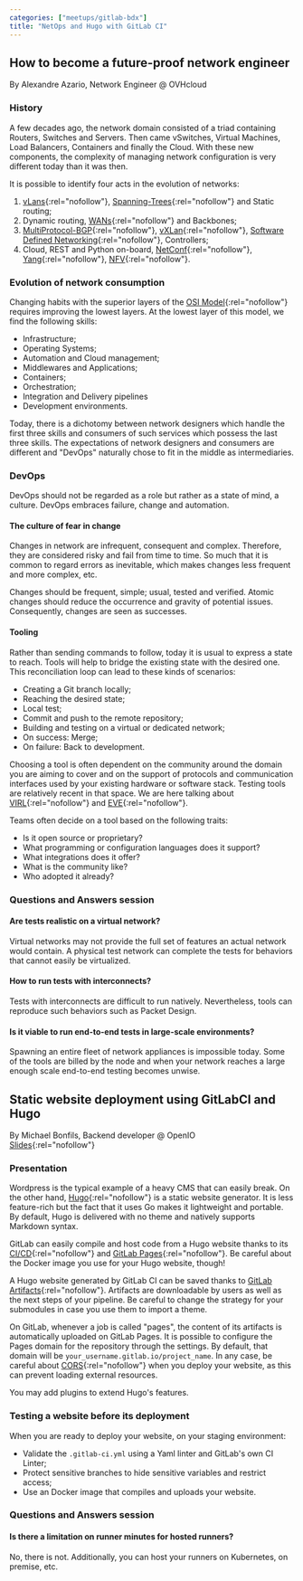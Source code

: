 ```yaml
---
categories: ["meetups/gitlab-bdx"]
title: "NetOps and Hugo with GitLab CI"
---
```


## How to become a future-proof network engineer

By Alexandre Azario, Network Engineer @ OVHcloud

### History

A few decades ago, the network domain consisted of a triad containing Routers, Switches and Servers. Then came
vSwitches, Virtual Machines, Load Balancers, Containers and finally the Cloud. With these new components, the complexity
of managing network configuration is very different today than it was then.

It is possible to identify four acts in the evolution of networks:

1. [vLans](https://en.wikipedia.org/wiki/Virtual_LAN){:rel="nofollow"}, [Spanning-Trees](https://fr.wikipedia.org/wiki/Spanning_Tree_Protocol){:rel="nofollow"}
   and Static routing;
2. Dynamic routing, [WANs](https://en.wikipedia.org/wiki/Wide_area_network){:rel="nofollow"} and Backbones;
3. [MultiProtocol-BGP](https://en.wikipedia.org/wiki/Multiprotocol_BGP){:rel="nofollow"}, [vXLan](https://en.wikipedia.org/wiki/Virtual_Extensible_LAN){:rel="nofollow"},
   [Software Defined Networking](https://en.wikipedia.org/wiki/Software-defined_networking){:rel="nofollow"},
   Controllers;
4. Cloud, REST and Python on-board, [NetConf](https://en.wikipedia.org/wiki/NETCONF){:rel="nofollow"}, [Yang](https://en.wikipedia.org/wiki/YANG){:rel="nofollow"},
   [NFV](https://en.wikipedia.org/wiki/Network_function_virtualization){:rel="nofollow"}.

### Evolution of network consumption

Changing habits with the superior layers of the [OSI Model](https://en.wikipedia.org/wiki/OSI_model){:rel="nofollow"}
requires improving the lowest layers. At the lowest layer of this model, we find the following skills:

- Infrastructure;
- Operating Systems;
- Automation and Cloud management;
- Middlewares and Applications;
- Containers;
- Orchestration;
- Integration and Delivery pipelines
- Development environments.

Today, there is a dichotomy between network designers which handle the first three skills and consumers of such services
which possess the last three skills. The expectations of network designers and consumers are different and "DevOps"
naturally chose to fit in the middle as intermediaries.

### DevOps

DevOps should not be regarded as a role but rather as a state of mind, a culture. DevOps embraces failure, change and
automation.

#### The culture of fear in change

Changes in network are infrequent, consequent and complex. Therefore, they are considered risky and fail from time to
time. So much that it is common to regard errors as inevitable, which makes changes less frequent and more complex, etc.

Changes should be frequent, simple; usual, tested and verified. Atomic changes should reduce the occurrence and gravity
of potential issues. Consequently, changes are seen as successes.

#### Tooling

Rather than sending commands to follow, today it is usual to express a state to reach. Tools will help to bridge the
existing state with the desired one. This reconciliation loop can lead to these kinds of scenarios:

- Creating a Git branch locally;
- Reaching the desired state;
- Local test;
- Commit and push to the remote repository;
- Building and testing on a virtual or dedicated network;
- On success: Merge;
- On failure: Back to development.

Choosing a tool is often dependent on the community around the domain you are aiming to cover and on the support of
protocols and communication interfaces used by your existing hardware or software stack. Testing tools are relatively
recent in that space. We are here talking about [VIRL](http://virl.cisco.com/){:rel="nofollow"} and [EVE](https://www.eve-ng.net/){:rel="nofollow"}.

Teams often decide on a tool based on the following traits:

- Is it open source or proprietary?
- What programming or configuration languages does it support?
- What integrations does it offer?
- What is the community like?
- Who adopted it already?

### Questions and Answers session

#### Are tests realistic on a virtual network?

Virtual networks may not provide the full set of features an actual network would contain. A physical test network can
complete the tests for behaviors that cannot easily be virtualized.

#### How to run tests with interconnects?

Tests with interconnects are difficult to run natively. Nevertheless, tools can reproduce such behaviors such as Packet
Design.

#### Is it viable to run end-to-end tests in large-scale environments?

Spawning an entire fleet of network appliances is impossible today. Some of the tools are billed by the node and when
your network reaches a large enough scale end-to-end testing becomes unwise.

## Static website deployment using GitLabCI and Hugo

By Michael Bonfils, Backend developer @ OpenIO  
[Slides](https://murlock.gitlab.io/meetup-bordeaux-february-2020-slides/){:rel="nofollow"}

### Presentation

Wordpress is the typical example of a heavy CMS that can easily break. On the other hand, [Hugo](https://gohugo.io/){:rel="nofollow"}
is a static website generator. It is less feature-rich but the fact that it uses Go makes it lightweight and portable.
By default, Hugo is delivered with no theme and natively supports Markdown syntax.

GitLab can easily compile and host code from a Hugo website thanks to its [CI/CD](https://docs.gitlab.com/ee/ci/){:rel="nofollow"}
and [GitLab Pages](https://docs.gitlab.com/ee/user/project/pages/){:rel="nofollow"}. Be careful about the Docker image
you use for your Hugo website, though!

A Hugo website generated by GitLab CI can be saved thanks to [GitLab Artifacts](https://docs.gitlab.com/ee/user/project/pipelines/job_artifacts.html){:rel="nofollow"}.
Artifacts are downloadable by users as well as the next steps of your pipeline. Be careful to change the strategy for
your submodules in case you use them to import a theme.

On GitLab, whenever a job is called "pages", the content of its artifacts is automatically uploaded on GitLab Pages. It
is possible to configure the Pages domain for the repository through the settings. By default, that domain will be
`your_username.gitlab.io/project_name`. In any case, be careful about [CORS](https://developer.mozilla.org/en-US/docs/Web/HTTP/CORS){:rel="nofollow"}
when you deploy your website, as this can prevent loading external resources.

You may add plugins to extend Hugo's features.

### Testing a website before its deployment

When you are ready to deploy your website, on your staging environment:

- Validate the `.gitlab-ci.yml` using a Yaml linter and GitLab's own CI Linter;
- Protect sensitive branches to hide sensitive variables and restrict access;
- Use an Docker image that compiles and uploads your website.

### Questions and Answers session

#### Is there a limitation on runner minutes for hosted runners?

No, there is not. Additionally, you can host your runners on Kubernetes, on premise, etc.
